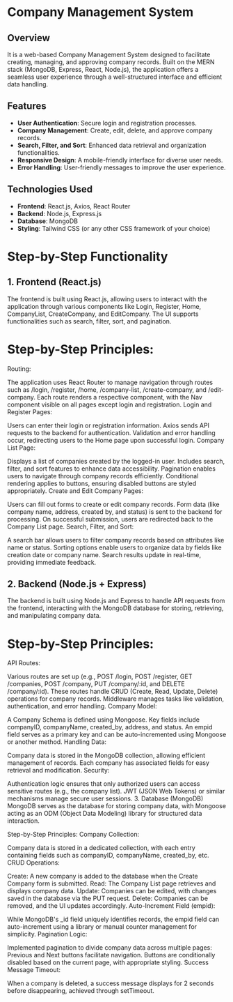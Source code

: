 # Company Management System

## Overview

It is a web-based Company Management System designed to facilitate creating, managing, and approving company records. Built on the MERN stack (MongoDB, Express, React, Node.js), the application offers a seamless user experience through a well-structured interface and efficient data handling.

## Features

- **User Authentication**: Secure login and registration processes.
- **Company Management**: Create, edit, delete, and approve company records.
- **Search, Filter, and Sort**: Enhanced data retrieval and organization functionalities.
- **Responsive Design**: A mobile-friendly interface for diverse user needs.
- **Error Handling**: User-friendly messages to improve the user experience.

## Technologies Used

- **Frontend**: React.js, Axios, React Router
- **Backend**: Node.js, Express.js
- **Database**: MongoDB
- **Styling**: Tailwind CSS (or any other CSS framework of your choice)

# Step-by-Step Functionality

## 1. Frontend (React.js)
The frontend is built using React.js, allowing users to interact with the application through various components like Login, Register, Home, CompanyList, CreateCompany, and EditCompany. The UI supports functionalities such as search, filter, sort, and pagination.

# Step-by-Step Principles:
Routing:

The application uses React Router to manage navigation through routes such as /login, /register, /home, /company-list, /create-company, and /edit-company.
Each route renders a respective component, with the Nav component visible on all pages except login and registration.
Login and Register Pages:

Users can enter their login or registration information.
Axios sends API requests to the backend for authentication.
Validation and error handling occur, redirecting users to the Home page upon successful login.
Company List Page:

Displays a list of companies created by the logged-in user.
Includes search, filter, and sort features to enhance data accessibility.
Pagination enables users to navigate through company records efficiently.
Conditional rendering applies to buttons, ensuring disabled buttons are styled appropriately.
Create and Edit Company Pages:

Users can fill out forms to create or edit company records.
Form data (like company name, address, created by, and status) is sent to the backend for processing.
On successful submission, users are redirected back to the Company List page.
Search, Filter, and Sort:

A search bar allows users to filter company records based on attributes like name or status.
Sorting options enable users to organize data by fields like creation date or company name.
Search results update in real-time, providing immediate feedback.
## 2. Backend (Node.js + Express)
The backend is built using Node.js and Express to handle API requests from the frontend, interacting with the MongoDB database for storing, retrieving, and manipulating company data.

# Step-by-Step Principles:
API Routes:

Various routes are set up (e.g., POST /login, POST /register, GET /companies, POST /company, PUT /company/:id, and DELETE /company/:id).
These routes handle CRUD (Create, Read, Update, Delete) operations for company records.
Middleware manages tasks like validation, authentication, and error handling.
Company Model:

A Company Schema is defined using Mongoose.
Key fields include companyID, companyName, created_by, address, and status.
An empid field serves as a primary key and can be auto-incremented using Mongoose or another method.
Handling Data:

Company data is stored in the MongoDB collection, allowing efficient management of records.
Each company has associated fields for easy retrieval and modification.
Security:

Authentication logic ensures that only authorized users can access sensitive routes (e.g., the company list).
JWT (JSON Web Tokens) or similar mechanisms manage secure user sessions.
3. Database (MongoDB)
MongoDB serves as the database for storing company data, with Mongoose acting as an ODM (Object Data Modeling) library for structured data interaction.

Step-by-Step Principles:
Company Collection:

Company data is stored in a dedicated collection, with each entry containing fields such as companyID, companyName, created_by, etc.
CRUD Operations:

Create: A new company is added to the database when the Create Company form is submitted.
Read: The Company List page retrieves and displays company data.
Update: Companies can be edited, with changes saved in the database via the PUT request.
Delete: Companies can be removed, and the UI updates accordingly.
Auto-Increment Field (empid):

While MongoDB's _id field uniquely identifies records, the empid field can auto-increment using a library or manual counter management for simplicity.
Pagination Logic:

Implemented pagination to divide company data across multiple pages:
Previous and Next buttons facilitate navigation.
Buttons are conditionally disabled based on the current page, with appropriate styling.
Success Message Timeout:

When a company is deleted, a success message displays for 2 seconds before disappearing, achieved through setTimeout.
